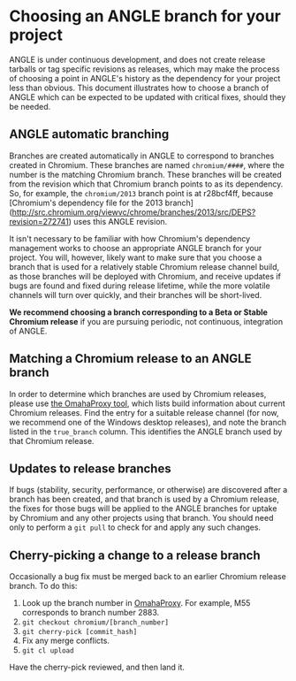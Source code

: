 # Choosing an ANGLE branch for your project

ANGLE is under continuous development, and does not create release tarballs or
tag specific revisions as releases, which may make the process of choosing a
point in ANGLE's history as the dependency for your project less than obvious.
This document illustrates how to choose a branch of ANGLE which can be expected
to be updated with critical fixes, should they be needed.

## ANGLE automatic branching

Branches are created automatically in ANGLE to correspond to branches created in
Chromium. These branches are named `chromium/####`, where the number is the
matching Chromium branch. These branches will be created from the revision which
that Chromium branch points to as its dependency. So, for example, the
`chromium/2013` branch point is at r28bcf4ff, because [Chromium's dependency
file for the 2013 branch]
(http://src.chromium.org/viewvc/chrome/branches/2013/src/DEPS?revision=272741)
uses this ANGLE revision.

It isn't necessary to be familiar with how Chromium's dependency management
works to choose an appropriate ANGLE branch for your project. You will, however,
likely want to make sure that you choose a branch that is used for a relatively
stable Chromium release channel build, as those branches will be deployed with
Chromium, and receive updates if bugs are found and fixed during release
lifetime, while the more volatile channels will turn over quickly, and their
branches will be short-lived.

**We recommend choosing a branch corresponding to a Beta or Stable Chromium
release** if you are pursuing periodic, not continuous, integration of ANGLE.

## Matching a Chromium release to an ANGLE branch

In order to determine which branches are used by Chromium releases, please use
[the OmahaProxy tool](http://omahaproxy.appspot.com/), which lists build
information about current Chromium releases. Find the entry for a suitable
release channel (for now, we recommend one of the Windows desktop releases), and
note the branch listed in the `true_branch` column. This identifies the ANGLE
branch used by that Chromium release.

## Updates to release branches

If bugs (stability, security, performance, or otherwise) are discovered after a
branch has been created, and that branch is used by a Chromium release, the
fixes for those bugs will be applied to the ANGLE branches for uptake by
Chromium and any other projects using that branch. You should need only to
perform a `git pull` to check for and apply any such changes.

## Cherry-picking a change to a release branch

Occasionally a bug fix must be merged back to an earlier Chromium
release branch. To do this:

1. Look up the branch number in
[OmahaProxy](https://omahaproxy.appspot.com/). For example, M55
corresponds to branch number 2883.
2. `git checkout chromium/[branch_number]`
3. `git cherry-pick [commit_hash]`
4. Fix any merge conflicts.
5. `git cl upload`

Have the cherry-pick reviewed, and then land it.
